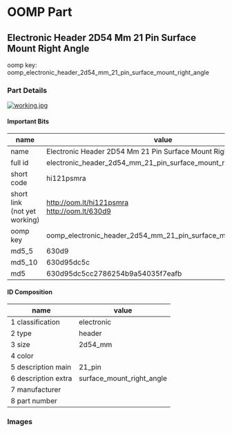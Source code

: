 # OOMP Part  
## Electronic Header 2D54 Mm 21 Pin Surface Mount Right Angle  
  
oomp key: oomp_electronic_header_2d54_mm_21_pin_surface_mount_right_angle  
  
### Part Details  
  
[![working.jpg](working_600.jpg)](working.jpg)  
  
#### Important Bits  
| name | value | 
| --- | --- | 
| name | Electronic Header 2D54 Mm 21 Pin Surface Mount Right Angle | 
| full id | electronic_header_2d54_mm_21_pin_surface_mount_right_angle | 
| short code | hi121psmra | 
| short link<br>(not yet working) | http://oom.lt/hi121psmra<br>http://oom.lt/630d9 | 
| oomp key | oomp_electronic_header_2d54_mm_21_pin_surface_mount_right_angle | 
| md5_5 | 630d9 | 
| md5_10 | 630d95dc5c | 
| md5 | 630d95dc5cc2786254b9a54035f7eafb | 
#### ID Composition  
| name | value | 
| --- | --- | 
| 1 classification | electronic | 
| 2 type | header | 
| 3 size | 2d54_mm | 
| 4 color |  | 
| 5 description main | 21_pin | 
| 6 description extra | surface_mount_right_angle | 
| 7 manufacturer |  | 
| 8 part number |  | 
### Images  
